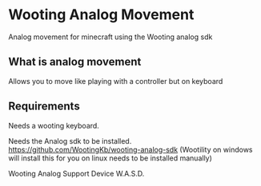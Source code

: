 # Wooting Analog Movement
 Analog movement for minecraft using the Wooting analog sdk
 
## What is analog movement
Allows you to move like playing with a controller but on keyboard

## Requirements
Needs a wooting keyboard.

Needs the Analog sdk to be installed. https://github.com/WootingKb/wooting-analog-sdk
(Wootility on windows will install this for you on linux needs to be installed manually)


Wooting Analog Support Device
W.A.S.D.
